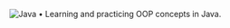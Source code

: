 <p><img src="https://img.icons8.com/color/1x/java-coffee-cup-logo.png" alt="Java">  • Learning and practicing OOP concepts in Java.</p>


